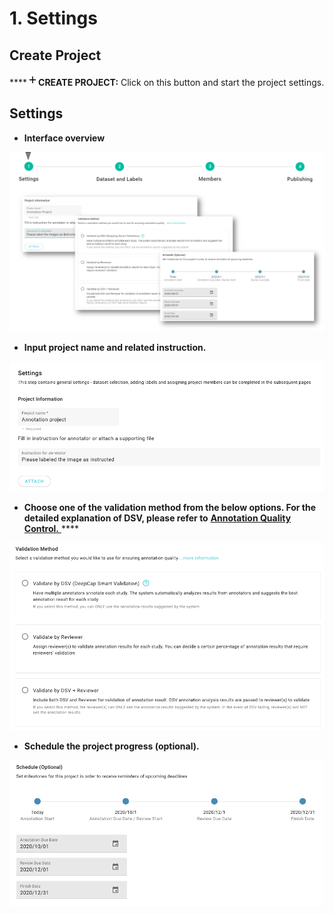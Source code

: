 # 1. Settings

## Create Project

\*\*\*\*![](../../../.gitbook/assets/image%20%2816%29.png)**CREATE PROJECT:** Click on this button and start the project settings. 

## Settings

* **Interface overview** 

![](../../../.gitbook/assets/image%20%2856%29.png)

* **Input project name and related instruction.** 

![](../../../.gitbook/assets/project-name%20%281%29%20%281%29.png)

* **Choose one of the validation method from the below options. For the detailed explanation of DSV, please refer to** [**Annotation Quality Control.** ](https://app.gitbook.com/@deepq/s/aip/~/drafts/-MLQW5Rc6CLE9mln1sRi/working-flow/create-an-annotation-project/1.-settings/deepcap-smart-validation-dsv)\*\*\*\*

![](../../../.gitbook/assets/validation-method.png)

* **Schedule the project progress \(optional\).**

![](../../../.gitbook/assets/project-schedule.png)









